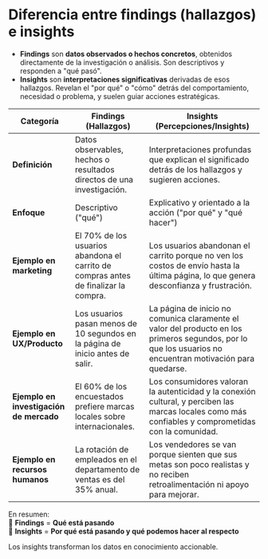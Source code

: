 # Diferencia entre **findings** (hallazgos) e **insights**

- **Findings** son **datos observados o hechos concretos**, obtenidos directamente de la investigación o análisis. Son descriptivos y responden a "qué pasó".
- **Insights** son **interpretaciones significativas** derivadas de esos hallazgos. Revelan el "por qué" o "cómo" detrás del comportamiento, necesidad o problema, y suelen guiar acciones estratégicas.


| **Categoría** | **Findings (Hallazgos)** | **Insights (Percepciones/Insights)** |
|---------------|--------------------------|--------------------------------------|
| **Definición** | Datos observables, hechos o resultados directos de una investigación. | Interpretaciones profundas que explican el significado detrás de los hallazgos y sugieren acciones. |
| **Enfoque** | Descriptivo ("qué") | Explicativo y orientado a la acción ("por qué" y "qué hacer") |
| **Ejemplo en marketing** | El 70% de los usuarios abandona el carrito de compras antes de finalizar la compra. | Los usuarios abandonan el carrito porque no ven los costos de envío hasta la última página, lo que genera desconfianza y frustración. |
| **Ejemplo en UX/Producto** | Los usuarios pasan menos de 10 segundos en la página de inicio antes de salir. | La página de inicio no comunica claramente el valor del producto en los primeros segundos, por lo que los usuarios no encuentran motivación para quedarse. |
| **Ejemplo en investigación de mercado** | El 60% de los encuestados prefiere marcas locales sobre internacionales. | Los consumidores valoran la autenticidad y la conexión cultural, y perciben las marcas locales como más confiables y comprometidas con la comunidad. |
| **Ejemplo en recursos humanos** | La rotación de empleados en el departamento de ventas es del 35% anual. | Los vendedores se van porque sienten que sus metas son poco realistas y no reciben retroalimentación ni apoyo para mejorar. |

En resumen:  
🔹 **Findings** = **Qué está pasando**  
🔹 **Insights** = **Por qué está pasando y qué podemos hacer al respecto**  

Los insights transforman los datos en conocimiento accionable.